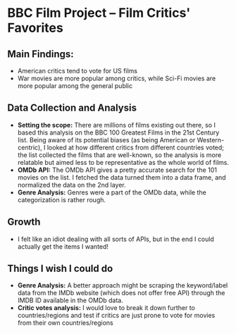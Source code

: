 # BBC Film Project – Film Critics' Favorites

## Main Findings:
- American critics tend to vote for US films
- War movies are more popular among critics, while Sci-Fi movies are more popular among the general public

## Data Collection and Analysis ##
- **Setting the scope:** There are millions of films existing out there, so I based this analysis on the BBC 100 Greatest Films in the 21st Century list. Being aware of its potential biases (as being American or Western-centric), I looked at how different critics from different countries voted; the list collected the films that are well-known, so the analysis is more relatable but aimed less to be representative as the whole world of films.
- **OMDb API:** The OMDb API gives a pretty accurate search for the 101 movies on the list. I fetched the data turned them into a data frame, and normalized the data on the 2nd layer.
- **Genre Analysis:** Genres were a part of the OMDb data, while the categorization is rather rough. 
## Growth ##
- I felt like an idiot dealing with all sorts of APIs, but in the end I could actually get the items I wanted!
## Things I wish I could do ##
- **Genre Analysis:** A better approach might be scraping the keyword/label data from the IMDb website (which does not offer free API) through the IMDB ID available in the OMDb data.
- **Critic votes analysis:** I would love to break it down further to countries/regions and test if critics are just prone to vote for movies from their own countries/regions
